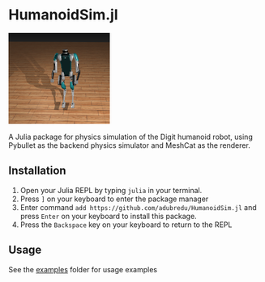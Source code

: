 # HumanoidSim.jl

<img src="media/humanoidsim.png" width="200" height="180" />

A Julia package for physics simulation of the Digit humanoid robot, using Pybullet as the backend physics simulator and MeshCat as the renderer.

## Installation
1. Open your Julia REPL by typing  `julia` in your terminal.
2. Press `]` on your keyboard to enter the package manager
3. Enter command `add https://github.com/adubredu/HumanoidSim.jl` and press 
`Enter` on your keyboard to install this package.
4. Press the `Backspace` key on your keyboard to return to the REPL


## Usage
See the [examples](examples) folder for usage examples

